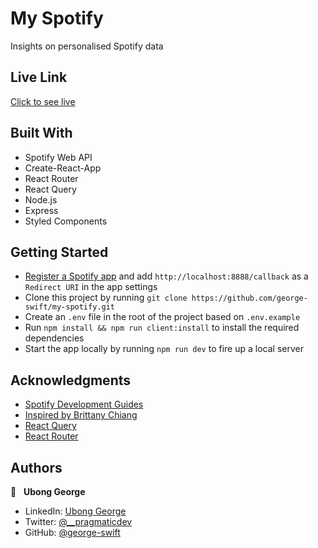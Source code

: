 # My Spotify
Insights on personalised Spotify data
## Live Link
[Click to see live](https://myspotifystats.herokuapp.com/)

## Built With
- Spotify Web API
- Create-React-App
- React Router
- React Query
- Node.js
- Express
- Styled Components

## Getting Started
- [Register a Spotify app](https://developer.spotify.com/dashboard/applications) and add `http://localhost:8888/callback` as a `Redirect URI` in the app settings
- Clone this project by running `git clone https://github.com/george-swift/my-spotify.git`
- Create an `.env` file in the root of the project based on `.env.example`
- Run `npm install && npm run client:install` to install the required dependencies
- Start the app locally by running `npm run dev` to fire up a local server

## Acknowledgments

- [Spotify Development Guides](https://developer.spotify.com/documentation/general/guides/)
- [Inspired by Brittany Chiang](https://newline.co/courses/build-a-spotify-connected-app)
- [React Query](https://react-query.tanstack.com/overview)
- [React Router](https://reactrouter.com/docs/en/v6)

## Authors

👤 &nbsp; **Ubong George**
- LinkedIn: [Ubong George](https://www.linkedin.com/in/ubong-itok)
- Twitter: [@\_\_pragmaticdev](https://twitter.com/__pragmaticdev)
- GitHub: [@george-swift](https://github.com/george-swift)
